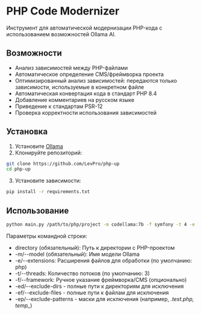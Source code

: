 # PHP Code Modernizer

Инструмент для автоматической модернизации PHP-кода с использованием возможностей Ollama AI.

## Возможности

- Анализ зависимостей между PHP-файлами
- Автоматическое определение CMS/фреймворка проекта
- Оптимизированный анализ зависимостей: передаются только зависимости, используемые в конкретном файле
- Автоматическая конвертация кода в стандарт PHP 8.4
- Добавление комментариев на русском языке
- Приведение к стандартам PSR-12
- Проверка корректности использования зависимостей

## Установка

1. Установите [Ollama](https://ollama.ai/)
2. Клонируйте репозиторий:
```bash
git clone https://github.com/LevPro/php-up
cd php-up
```
3. Установите зависимости: 
```bash
pip install -r requirements.txt
```

## Использование
```bash
python main.py /path/to/php/project -m codellama:7b -f symfony -t 4 -e php phtml -ed "/full/path/vendor" "/full/path/.git" -ep "*.test.php" "temp_*"
```
Параметры командной строки:
- directory (обязательный): Путь к директории с PHP-проектом
- -m/--model (обязательный): Имя модели Ollama
- -e/--extensions: Расширения файлов для обработки (по умолчанию: php)
- -t/--threads: Количество потоков (по умолчанию: 3)
- -f/--framework: Ручное указание фреймворка/CMS (опционально)
- -ed/--exclude-dirs - полные пути к директориям для исключения
- -ef/--exclude-files - полные пути к файлам для исключения
- -ep/--exclude-patterns - маски для исключения (например, *.test.php, temp_*)